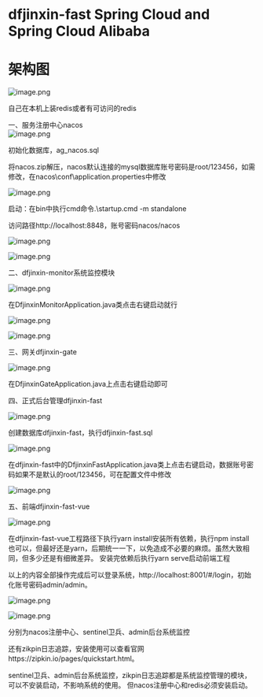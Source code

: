 # dfjinxin-fast  Spring Cloud and Spring Cloud Alibaba
# 架构图
![image.png](
https://github.com/HDLR/dfjinxin-sc-sec/blob/master/dfjinxin-monitor/software/imag/dfjinxin-sc-sec技术栈图形.jpg
)

自己在本机上装redis或者有可访问的redis

一、服务注册中心nacos
<br>
![image.png](
https://github.com/HDLR/dfjinxin-sc-sec/blob/master/dfjinxin-monitor/software/imag/1.jpg
)

初始化数据库，ag_nacos.sql

将nacos.zip解压，nacos默认连接的mysql数据库账号密码是root/123456，如需修改，在nacos\conf\application.properties中修改

![image.png](
https://github.com/HDLR/dfjinxin-sc-sec/blob/master/dfjinxin-monitor/software/imag/2.jpg
)

启动：在bin中执行cmd命令.\startup.cmd -m standalone

访问路径http://localhost:8848，账号密码nacos/nacos

![image.png](
https://github.com/HDLR/dfjinxin-sc-sec/blob/master/dfjinxin-monitor/software/imag/3.jpg
)

![image.png](
https://github.com/HDLR/dfjinxin-sc-sec/blob/master/dfjinxin-monitor/software/imag/4.jpg
)

二、dfjinxin-monitor系统监控模块

![image.png](
https://github.com/HDLR/dfjinxin-sc-sec/blob/master/dfjinxin-monitor/software/imag/5.jpg
)

在DfjinxinMonitorApplication.java类点击右键启动就行

![image.png](
https://github.com/HDLR/dfjinxin-sc-sec/blob/master/dfjinxin-monitor/software/imag/7.jpg
)

![image.png](
https://github.com/HDLR/dfjinxin-sc-sec/blob/master/dfjinxin-monitor/software/imag/6.jpg
)


三、网关dfjinxin-gate

![image.png](
https://github.com/HDLR/dfjinxin-sc-sec/blob/master/dfjinxin-monitor/software/imag/8.jpg
)

在DfjinxinGateApplication.java上点击右键启动即可

四、正式后台管理dfjinxin-fast

![image.png](
https://github.com/HDLR/dfjinxin-sc-sec/blob/master/dfjinxin-monitor/software/imag/9.jpg
)

创建数据库dfjinxin-fast，执行dfjinxin-fast.sql

![image.png](
https://github.com/HDLR/dfjinxin-sc-sec/blob/master/dfjinxin-monitor/software/imag/10.jpg
)

在dfjinxin-fast中的DfjinxinFastApplication.java类上点击右键启动，数据账号密码如果不是默认的root/123456，可在配置文件中修改

![image.png](
https://github.com/HDLR/dfjinxin-sc-sec/blob/master/dfjinxin-monitor/software/imag/11.jpg
)

五、前端dfjinxin-fast-vue

![image.png](
https://github.com/HDLR/dfjinxin-sc-sec/blob/master/dfjinxin-monitor/software/imag/12.jpg
)

在dfjinxin-fast-vue工程路径下执行yarn install安装所有依赖，执行npm install也可以，但最好还是yarn，后期统一一下，以免造成不必要的麻烦。虽然大致相同，但多少还是有细微差异。
安装完依赖后执行yarn serve启动前端工程

以上的内容全部操作完成后可以登录系统，http://localhost:8001/#/login，初始化账号密码admin/admin。

![image.png](
https://github.com/HDLR/dfjinxin-sc-sec/blob/master/dfjinxin-monitor/software/imag/13.jpg
)

![image.png](
https://github.com/HDLR/dfjinxin-sc-sec/blob/master/dfjinxin-monitor/software/imag/14.jpg
)

分别为nacos注册中心、sentinel卫兵、admin后台系统监控

还有zikpin日志追踪，安装使用可以查看官网https://zipkin.io/pages/quickstart.html。

sentinel卫兵、admin后台系统监控，zikpin日志追踪都是系统监控管理的模块，可以不安装启动，不影响系统的使用。
但nacos注册中心和redis必须安装启动。
